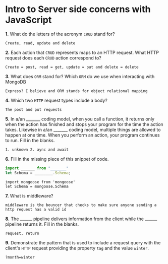 # Intro to Server side concerns with JavaScript

**1.** What do the letters of the acronym `CRUD` stand for?
<!-- enter you answer in the space below -->
```
Create, read, update and delete
```
**2.** Each action that `CRUD` represents maps to an HTTP request. What HTTP request does each `CRUD` action correspond to?
<!-- enter you answer in the space below -->
```
Create = post, read = get, update = put and delete = delete
```
**3.** What does `ORM` stand for? Which `ORM` do we use when interacting with MongoDB
<!-- enter you answer in the space below -->
```
Express? I believe and ORM stands for object relational mapping
```
**4.** Which two `HTTP` request types include a body?
<!-- enter you answer in the space below -->
```
The post and put requests
```
**5.** In a/an _______ coding model, when you call a function, it returns only when the action has finished and stops your program for the time the action takes. Likewise in a/an _______ coding model, multiple things are allowed to happen at one time. When you perform an action, your program continues to run.  Fill in the blanks.
<!-- enter you answer in the space below -->
```
1. unknown 2. aync and await
```

**6.** Fill in the missing piece of this snippet of code.
```js
import ______ from "_______"
let Schema = ________.Schema;
```
<!-- enter you answer in the space below -->
```
import mongoose from 'mongoose'
let Schema = mongoose.Schema
```
**7.** What is middleware?
<!-- enter you answer in the space below -->
```
middleware is the bouncer that checks to make sure anyone sending a http request has a valid id
```
**8.** The ______ pipeline delivers information from the client while the ______ pipeline returns it. Fill in the blanks. 
<!-- enter you answer in the space below -->
```
request, return
```
**9.** 
Demonstrate the pattern that is used to include a request query with the client's `HTTP` request providing the property `tag` and the value `winter`.
<!-- enter you answer in the space below -->
```
?month=winter
```
